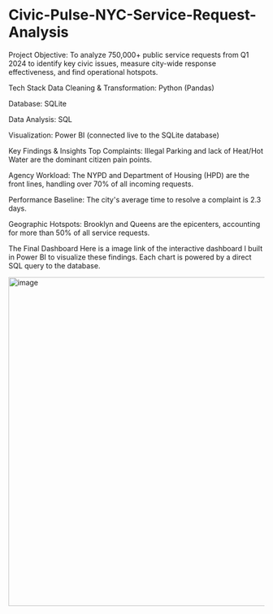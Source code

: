 # Civic-Pulse-NYC-Service-Request-Analysis

Project Objective: 
To analyze 750,000+ public service requests from Q1 2024 to identify key civic issues, measure city-wide response effectiveness, and find operational hotspots.

Tech Stack
Data Cleaning & Transformation: Python (Pandas)

Database: SQLite

Data Analysis: SQL

Visualization: Power BI (connected live to the SQLite database)

Key Findings & Insights
Top Complaints: Illegal Parking and lack of Heat/Hot Water are the dominant citizen pain points.

Agency Workload: The NYPD and Department of Housing (HPD) are the front lines, handling over 70% of all incoming requests.

Performance Baseline: The city's average time to resolve a complaint is 2.3 days.

Geographic Hotspots: Brooklyn and Queens are the epicenters, accounting for more than 50% of all service requests.

The Final Dashboard Here is a image link of the interactive dashboard I built in Power BI to visualize these findings. Each chart is powered by a direct SQL query to the database.

<img width="1151" height="647" alt="image" src="https://github.com/user-attachments/assets/d5049853-c1f9-444d-9498-228e660dac87" />

